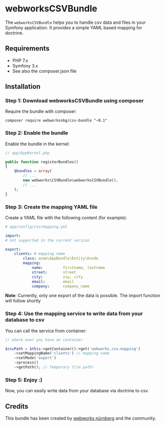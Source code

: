 webworksCSVBundle
=============
The `webworksCSVBundle` helps you to handle csv data and files in your Symfony application. It provides a simple YAML based mapping for doctrine.

## Requirements

* PHP 7.x
* Symfony 3.x
* See also the composer.json file

## Installation

### Step 1: Download webworksCSVBundle using composer

Require the bundle with composer:

```
composer require webworksnbg/csv-bundle "~0.1"
```

### Step 2: Enable the bundle

Enable the bundle in the kernel:

``` php
// app/AppKernel.php

public function registerBundles()
{
    $bundles = array(
        // ...
        new webworks\CSVBundle\webworksCSVBundle(),
        // ...
    );
}
```

### Step 3: Create the mapping YAML file

Create a YAML file with the following content (for example):

``` yaml
# app/config/csv/mapping.yml

import:
# not supported in the current version

export:
    clients: # mapping name 
        class: acme\AppBundle\Entity\Kunde
        mapping:
            name:         firstname, lastname
            street:       street
            city:         zip, city
            email:        email
            company:      company_name
```

**Note**: Currently, only one export of the data is possible. The import function will follow shortly

### Step 4: Use the mapping service to write data from your database to csv

You can call the service from container:
 
``` php
// where ever you have an container

$csvPath = $this->getContainer()->get('webworks.csv.mapping')
    ->setMappingName('clients') // mapping name
    ->setMode('export')
    ->process()
    ->getPath(); // Temporary file path!
```

### Step 5: Enjoy :)

Now, you can easily write data from your database via doctrine to csv.

## Credits

This bundle has been created by [webworks nürnberg](http://webworks-nuernberg.de) and the community.
